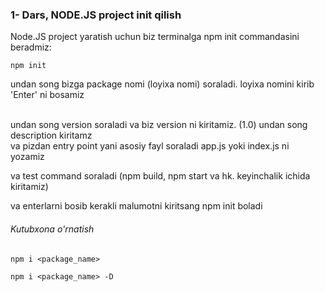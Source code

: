 ### 1- Dars, NODE.JS project init qilish

Node.JS project yaratish uchun biz terminalga npm init commandasini beradmiz:

<code>npm init</code>

undan song bizga package nomi (loyixa nomi) soraladi. loyixa nomini kirib 'Enter' ni bosamiz

<br>
undan song version soraladi va biz version ni kiritamiz. (1.0)
undan song description kiritamz
<br>
va pizdan entry point yani asosiy fayl soraladi app.js yoki index.js ni yozamiz
<br>

va test command soraladi (npm build, npm start va hk. keyinchalik ichida kiritamiz)

va enterlarni bosib kerakli malumotni kiritsang npm init boladi

###### Kutubxona o'rnatish

<code>npm i <package_name> </code>

<code>npm i <package_name> -D </code>
